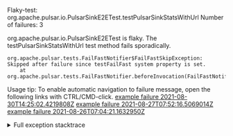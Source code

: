         
Flaky-test: org.apache.pulsar.io.PulsarSinkE2ETest.testPulsarSinkStatsWithUrl
Number of failures: 3

org.apache.pulsar.io.PulsarSinkE2ETest is flaky. The testPulsarSinkStatsWithUrl test method fails sporadically.

```
org.apache.pulsar.tests.FailFastNotifier$FailFastSkipException: Skipped after failure since testFailFast system property is set.
	at org.apache.pulsar.tests.FailFastNotifier.beforeInvocation(FailFastNotifier.java:88)

```

Usage tip: To enable automatic navigation to failure message, open the following links with CTRL/CMD-click.
[example failure 2021-08-30T14:25:02.4219808Z](https://github.com/apache/pulsar/runs/3462661639?check_suite_focus=true#step:9:783)
[example failure 2021-08-27T07:52:16.5069014Z](https://github.com/apache/pulsar/runs/3440855061?check_suite_focus=true#step:9:796)
[example failure 2021-08-26T07:04:21.1632950Z](https://github.com/apache/pulsar/runs/3429892062?check_suite_focus=true#step:9:756)


<details>
<summary>Full exception stacktrace</summary>
<code><pre>
org.apache.pulsar.tests.FailFastNotifier$FailFastSkipException: Skipped after failure since testFailFast system property is set.
	at org.apache.pulsar.tests.FailFastNotifier.beforeInvocation(FailFastNotifier.java:88)

</pre></code>
</details>

